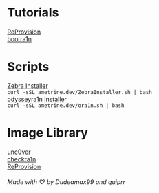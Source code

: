 # Tutorials  
[ReProvision](reprovision.md)  
[bootra1n](checkra1n.md)  
# Scripts  
[Zebra Installer](ZebraInstaller.sh)  
```curl -sSL ametrine.dev/ZebraInstaller.sh | bash```  
[odysseyra1n Installer](ora1n.sh)  
```curl -sSL ametrine.dev/ora1n.sh | bash```  
# Image Library
[unc0ver](u0Images.md)  
[checkra1n](checkra1nImages.md)  
[ReProvision](ReProvisionImages.md)
  
  ###### Made with ♡ by Dudeamax99 and quiprr